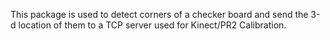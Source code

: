 This package is used to detect corners of a checker board and send the 3-d location of them to a TCP server used for Kinect/PR2 Calibration.